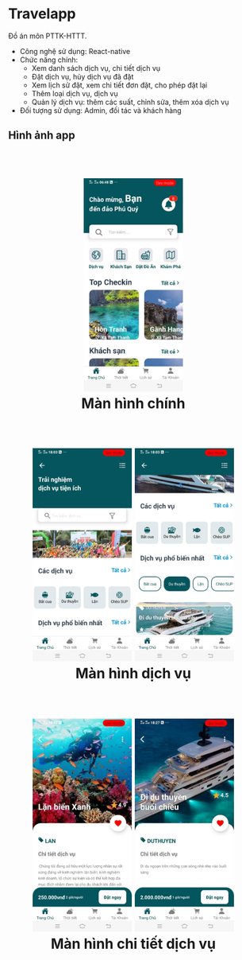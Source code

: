 # Travelapp
Đồ án môn PTTK-HTTT. 
- Công nghệ sử dụng: React-native
- Chức năng chính:
  + Xem danh sách dịch vụ, chi tiết dịch vụ
  + Đặt dịch vụ, hủy dịch vụ đã đặt
  + Xem lịch sử đặt, xem chi tiết đơn đặt, cho phép đặt lại
  + Thêm loại dịch vụ, dịch vụ
  + Quản lý dịch vụ: thêm các suất, chỉnh sửa, thêm xóa dịch vụ
- Đối tượng sử dụng: Admin, đối tác và khách hàng
## Hình ảnh app

<h1 align="center">
  <br>
  <a href="https://github.com/PhanVanHieu-Ptit/travelapp/blob/main2/m%C3%A0n%20h%C3%ACnh%20ch%C3%ADnh.jpg"><img src="https://github.com/PhanVanHieu-Ptit/travelapp/blob/main2/m%C3%A0n%20h%C3%ACnh%20ch%C3%ADnh.jpg" alt="Markdownify" width="200"></a>
  <br>
  Màn hình chính
  <br>
</h1>
<h1 align="center">
  <br>
  <a href="https://github.com/PhanVanHieu-Ptit/travelapp/blob/main2/m%C3%A0n%20h%C3%ACnh%20ch%C3%ADnh%20d%E1%BB%8Bch%20v%E1%BB%A5.jpg"><img src="https://github.com/PhanVanHieu-Ptit/travelapp/blob/main2/m%C3%A0n%20h%C3%ACnh%20ch%C3%ADnh%20d%E1%BB%8Bch%20v%E1%BB%A5.jpg" alt="Markdownify" width="200"></a>
  <a href="https://github.com/PhanVanHieu-Ptit/travelapp/blob/main2/m%C3%A0n%20h%C3%ACnh%20ch%C3%ADnh%20d%E1%BB%8Bch%20v%E1%BB%A5%202.jpg"><img src="https://github.com/PhanVanHieu-Ptit/travelapp/blob/main2/m%C3%A0n%20h%C3%ACnh%20ch%C3%ADnh%20d%E1%BB%8Bch%20v%E1%BB%A5%202.jpg" alt="Markdownify" width="200"></a>
  <br>
  Màn hình dịch vụ
  <br>
</h1>
<h1 align="center">
  <br>
  <a href="https://github.com/PhanVanHieu-Ptit/travelapp/blob/main2/m%C3%A0n%20h%C3%ACnh%20chi%20ti%E1%BA%BFt%20d%E1%BB%8Bch%20v%E1%BB%A5.jpg"><img src="https://github.com/PhanVanHieu-Ptit/travelapp/blob/main2/m%C3%A0n%20h%C3%ACnh%20chi%20ti%E1%BA%BFt%20d%E1%BB%8Bch%20v%E1%BB%A5.jpg" alt="Markdownify" width="200"></a>
  <a href="https://github.com/PhanVanHieu-Ptit/travelapp/blob/main2/m%C3%A0n%20h%C3%ACnh%20chi%20ti%E1%BA%BFt%20d%E1%BB%8Bch%20v%E1%BB%A5%202.jpg"><img src="https://github.com/PhanVanHieu-Ptit/travelapp/blob/main2/m%C3%A0n%20h%C3%ACnh%20chi%20ti%E1%BA%BFt%20d%E1%BB%8Bch%20v%E1%BB%A5%202.jpg" alt="Markdownify" width="200"></a>
  <br>
  Màn hình chi tiết dịch vụ
  <br>
</h1>
